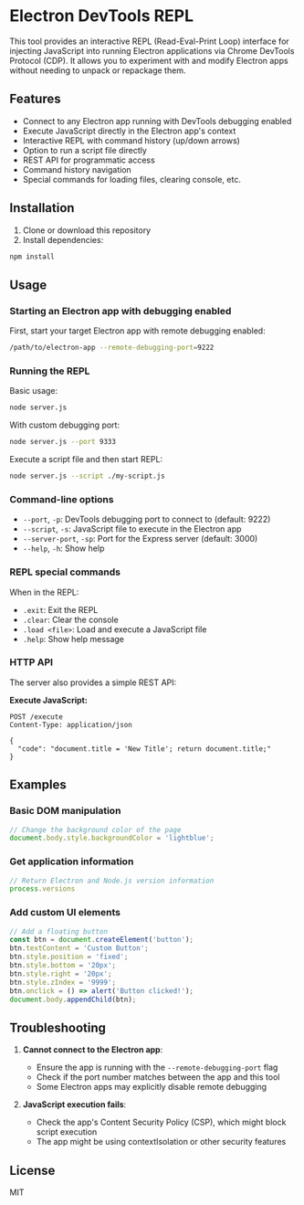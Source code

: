 # Electron DevTools REPL

This tool provides an interactive REPL (Read-Eval-Print Loop) interface for injecting JavaScript into running Electron applications via Chrome DevTools Protocol (CDP). It allows you to experiment with and modify Electron apps without needing to unpack or repackage them.

## Features

- Connect to any Electron app running with DevTools debugging enabled
- Execute JavaScript directly in the Electron app's context
- Interactive REPL with command history (up/down arrows)
- Option to run a script file directly
- REST API for programmatic access
- Command history navigation
- Special commands for loading files, clearing console, etc.

## Installation

1. Clone or download this repository
2. Install dependencies:

```bash
npm install
```

## Usage

### Starting an Electron app with debugging enabled

First, start your target Electron app with remote debugging enabled:

```bash
/path/to/electron-app --remote-debugging-port=9222
```

### Running the REPL

Basic usage:

```bash
node server.js
```

With custom debugging port:

```bash
node server.js --port 9333
```

Execute a script file and then start REPL:

```bash
node server.js --script ./my-script.js
```

### Command-line options

- `--port`, `-p`: DevTools debugging port to connect to (default: 9222)
- `--script`, `-s`: JavaScript file to execute in the Electron app
- `--server-port`, `-sp`: Port for the Express server (default: 3000)
- `--help`, `-h`: Show help

### REPL special commands

When in the REPL:

- `.exit`: Exit the REPL
- `.clear`: Clear the console
- `.load <file>`: Load and execute a JavaScript file
- `.help`: Show help message

### HTTP API

The server also provides a simple REST API:

**Execute JavaScript:**
```
POST /execute
Content-Type: application/json

{
  "code": "document.title = 'New Title'; return document.title;"
}
```

## Examples

### Basic DOM manipulation

```javascript
// Change the background color of the page
document.body.style.backgroundColor = 'lightblue';
```

### Get application information

```javascript
// Return Electron and Node.js version information
process.versions
```

### Add custom UI elements

```javascript
// Add a floating button
const btn = document.createElement('button');
btn.textContent = 'Custom Button';
btn.style.position = 'fixed';
btn.style.bottom = '20px';
btn.style.right = '20px';
btn.style.zIndex = '9999';
btn.onclick = () => alert('Button clicked!');
document.body.appendChild(btn);
```

## Troubleshooting

1. **Cannot connect to the Electron app**:
   - Ensure the app is running with the `--remote-debugging-port` flag
   - Check if the port number matches between the app and this tool
   - Some Electron apps may explicitly disable remote debugging

2. **JavaScript execution fails**:
   - Check the app's Content Security Policy (CSP), which might block script execution
   - The app might be using contextIsolation or other security features

## License

MIT